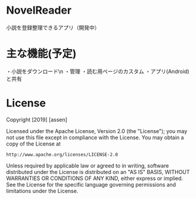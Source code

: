 # NovelReader
小説を登録整理できるアプリ（開発中）
# 主な機能(予定)
・小説をダウンロード\n
・管理
・読む用ページのカスタム
・アプリ(Android)と共有
# License
Copyright [2019] [assen]

Licensed under the Apache License, Version 2.0 (the "License");
you may not use this file except in compliance with the License.
You may obtain a copy of the License at

    http://www.apache.org/licenses/LICENSE-2.0

Unless required by applicable law or agreed to in writing, software
distributed under the License is distributed on an "AS IS" BASIS,
WITHOUT WARRANTIES OR CONDITIONS OF ANY KIND, either express or implied.
See the License for the specific language governing permissions and
limitations under the License.
